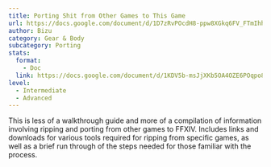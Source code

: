 ```yaml
---
title: Porting Shit from Other Games to This Game
url: https://docs.google.com/document/d/1D7zRvPOcdH8-ppw8XGkq6FV_FTmIhhQ_pyZR-2rQeSU
author: Bizu
category: Gear & Body
subcategory: Porting
stats:
  format:
    - Doc
  link: https://docs.google.com/document/d/1KDV5b-msJjXKb5OA4OZE6POqpo8lygcvwlSY-hej-9w/edit?usp=sharing
level:
  - Intermediate
  - Advanced
---
```

This is less of a walkthrough guide and more of a compilation of information involving ripping and porting from other games to FFXIV. Includes links and downloads for various tools required for ripping from specific games, as well as a brief run through of the steps needed for those familiar with the process.